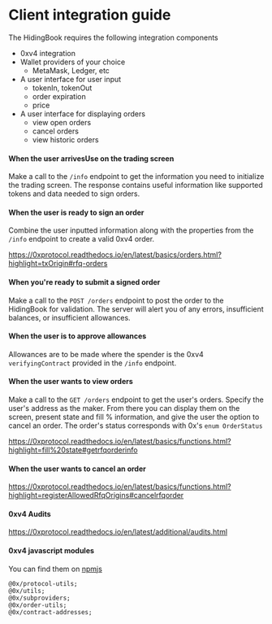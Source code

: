 # Client integration guide

The HidingBook requires the following integration components

 * 0xv4 integration
 * Wallet providers of your choice
    * MetaMask, Ledger, etc
 * A user interface for user input
    * tokenIn, tokenOut
    * order expiration
    * price
 * A user interface for displaying orders
    * view open orders
    * cancel orders
    * view historic orders

#### When the user arrivesUse on the trading screen
Make a call to the `/info` endpoint to get the information you need to initialize the trading screen. The response contains useful information like supported tokens and data needed to sign orders. 

#### When the user is ready to sign an order
Combine the user inputted information along with the properties from the `/info` endpoint to create a valid 0xv4 order.

https://0xprotocol.readthedocs.io/en/latest/basics/orders.html?highlight=txOrigin#rfq-orders

#### When you're ready to submit a signed order
Make a call to the `POST /orders` endpoint to post the order to the HidingBook for validation. The server will alert you of any errors, insufficient balances, or insufficient allowances.

#### When the user is to approve allowances
Allowances are to be made where the spender is the 0xv4 `verifyingContract` provided in the `/info` endpoint.  

#### When the user wants to view orders
Make a call to the `GET /orders` endpoint to get the user's orders. Specify the user's address as the maker. From there you can display them on the screen, present state and fill % information, and give the user the option to cancel an order. The order's status corresponds with 0x's `enum OrderStatus`

https://0xprotocol.readthedocs.io/en/latest/basics/functions.html?highlight=fill%20state#getrfqorderinfo

#### When the user wants to cancel an order
https://0xprotocol.readthedocs.io/en/latest/basics/functions.html?highlight=registerAllowedRfqOrigins#cancelrfqorder

#### 0xv4 Audits
https://0xprotocol.readthedocs.io/en/latest/additional/audits.html

#### 0xv4 javascript modules
You can find them on [npmjs](https://www.npmjs.com/)
```
@0x/protocol-utils;
@0x/utils;
@0x/subproviders;
@0x/order-utils;
@0x/contract-addresses;
```
